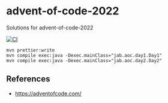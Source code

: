 # advent-of-code-2022

Solutions for advent-of-code-2022

[![CI](https://github.com/jabrena/advent-of-code-2022/actions/workflows/ci.yaml/badge.svg)](https://github.com/jabrena/advent-of-code-2022/actions/workflows/ci.yaml)

```
mvn prettier:write
mvn compile exec:java -Dexec.mainClass="jab.aoc.day1.Day1"
mvn compile exec:java -Dexec.mainClass="jab.aoc.day2.Day2"
```

## References

- https://adventofcode.com/
